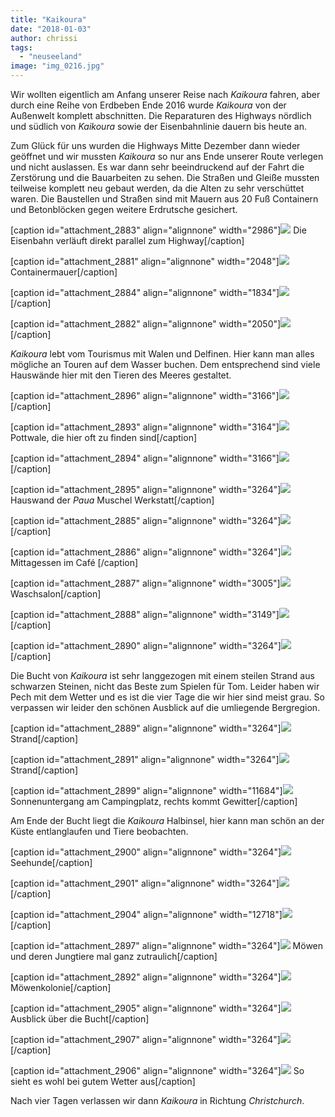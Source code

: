 ```yaml
---
title: "Kaikoura"
date: "2018-01-03"
author: chrissi
tags: 
  - "neuseeland"
image: "img_0216.jpg"
---
```


Wir wollten eigentlich am Anfang unserer Reise nach _Kaikoura_ fahren, aber durch eine Reihe von Erdbeben Ende 2016 wurde _Kaikoura_ von der Außenwelt komplett abschnitten. Die Reparaturen des Highways nördlich und südlich von _Kaikoura_ sowie der Eisenbahnlinie dauern bis heute an.

Zum Glück für uns wurden die Highways Mitte Dezember dann wieder geöffnet und wir mussten _Kaikoura_ so nur ans Ende unserer Route verlegen und nicht auslassen. Es war dann sehr beeindruckend auf der Fahrt die Zerstörung und die Bauarbeiten zu sehen. Die Straßen und Gleiße mussten teilweise komplett neu gebaut werden, da die Alten zu sehr verschüttet waren. Die Baustellen und Straßen sind mit Mauern aus 20 Fuß Containern und Betonblöcken gegen weitere Erdrutsche gesichert.

\[caption id="attachment\_2883" align="alignnone" width="2986"\]![](/images/2018/img_0197.jpg) Die Eisenbahn verläuft direkt parallel zum Highway\[/caption\]

\[caption id="attachment\_2881" align="alignnone" width="2048"\]![](/images/2018/img_0194.jpg) Containermauer\[/caption\]

\[caption id="attachment\_2884" align="alignnone" width="1834"\]![](/images/2018/img_0196.jpg)\[/caption\]

\[caption id="attachment\_2882" align="alignnone" width="2050"\]![](/images/2018/img_0192.jpg)\[/caption\]

_Kaikoura_ lebt vom Tourismus mit Walen und Delfinen. Hier kann man alles mögliche an Touren auf dem Wasser buchen. Dem entsprechend sind viele Hauswände hier mit den Tieren des Meeres gestaltet.

\[caption id="attachment\_2896" align="alignnone" width="3166"\]![](/images/2018/img_0231.jpg)\[/caption\]

\[caption id="attachment\_2893" align="alignnone" width="3164"\]![](/images/2018/img_0216.jpg) Pottwale, die hier oft zu finden sind\[/caption\]

\[caption id="attachment\_2894" align="alignnone" width="3166"\]![](/images/2018/img_0215.jpg)\[/caption\]

\[caption id="attachment\_2895" align="alignnone" width="3264"\]![](/images/2018/img_0214.jpg) Hauswand der _Paua_ Muschel Werkstatt\[/caption\]

\[caption id="attachment\_2885" align="alignnone" width="3264"\]![](/images/2018/img_0211.jpg)\[/caption\]

\[caption id="attachment\_2886" align="alignnone" width="3264"\]![](/images/2018/img_0208.jpg)Mittagessen im Café \[/caption\]

\[caption id="attachment\_2887" align="alignnone" width="3005"\]![](/images/2018/img_0222.jpg) Waschsalon\[/caption\]

\[caption id="attachment\_2888" align="alignnone" width="3149"\]![](/images/2018/img_0240.jpg)\[/caption\]

\[caption id="attachment\_2890" align="alignnone" width="3264"\]![](/images/2018/img_0220.jpg)\[/caption\]

Die Bucht von _Kaikoura_ ist sehr langgezogen mit einem steilen Strand aus schwarzen Steinen, nicht das Beste zum Spielen für Tom. Leider haben wir Pech mit dem Wetter und es ist die vier Tage die wir hier sind meist grau. So verpassen wir leider den schönen Ausblick auf die umliegende Bergregion.

\[caption id="attachment\_2889" align="alignnone" width="3264"\]![](/images/2018/img_0236.jpg) Strand\[/caption\]

\[caption id="attachment\_2891" align="alignnone" width="3264"\]![](/images/2018/img_0217.jpg) Strand\[/caption\]

\[caption id="attachment\_2899" align="alignnone" width="11684"\]![](/images/2018/img_0309.jpg) Sonnenuntergang am Campingplatz, rechts kommt Gewitter\[/caption\]

Am Ende der Bucht liegt die _Kaikoura_ Halbinsel, hier kann man schön an der Küste entlanglaufen und Tiere beobachten.

\[caption id="attachment\_2900" align="alignnone" width="3264"\]![](/images/2018/img_0290.jpg) Seehunde\[/caption\]

\[caption id="attachment\_2901" align="alignnone" width="3264"\]![](/images/2018/img_0271.jpg)\[/caption\]

\[caption id="attachment\_2904" align="alignnone" width="12718"\]![](/images/2018/img_0256-1.jpg)\[/caption\]

\[caption id="attachment\_2897" align="alignnone" width="3264"\]![](/images/2018/img_0248.jpg) Möwen und deren Jungtiere mal ganz zutraulich\[/caption\]

\[caption id="attachment\_2892" align="alignnone" width="3264"\]![](/images/2018/img_0252.jpg) Möwenkolonie\[/caption\]

\[caption id="attachment\_2905" align="alignnone" width="3264"\]![](/images/2018/img_0312.jpg) Ausblick über die Bucht\[/caption\]

\[caption id="attachment\_2907" align="alignnone" width="3264"\]![](/images/2018/img_0318.jpg)\[/caption\]

\[caption id="attachment\_2906" align="alignnone" width="3264"\]![](/images/2018/img_0316.jpg) So sieht es wohl bei gutem Wetter aus\[/caption\]

Nach vier Tagen verlassen wir dann _Kaikoura_ in Richtung _Christchurch_.
